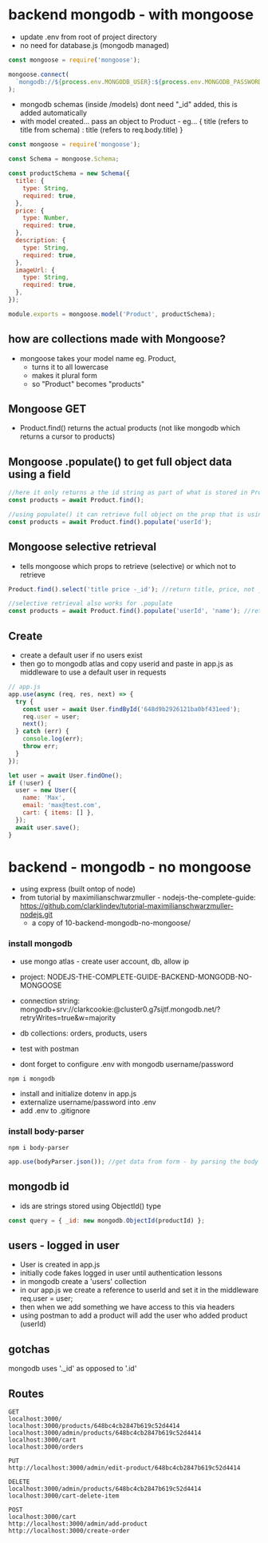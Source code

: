 # backend mongodb - with mongoose

- update .env from root of project directory
- no need for database.js (mongodb managed)

```js
const mongoose = require('mongoose');

mongoose.connect(
  `mongodb://${process.env.MONGODB_USER}:${process.env.MONGODB_PASSWORD}@ac-yojaa83-shard-00-00.7tcuhtv.mongodb.net:27017,ac-yojaa83-shard-00-01.7tcuhtv.mongodb.net:27017,ac-yojaa83-shard-00-02.7tcuhtv.mongodb.net:27017/?ssl=true&replicaSet=atlas-1131uo-shard-0&authSource=admin&retryWrites=true&w=majority`
);
```

- mongodb schemas (inside /models) dont need "\_id" added, this is added automatically
- with model created... pass an object to Product - eg... { title (refers to title from schema) : title (refers to req.body.title) }

```js
const mongoose = require('mongoose');

const Schema = mongoose.Schema;

const productSchema = new Schema({
  title: {
    type: String,
    required: true,
  },
  price: {
    type: Number,
    required: true,
  },
  description: {
    type: String,
    required: true,
  },
  imageUrl: {
    type: String,
    required: true,
  },
});

module.exports = mongoose.model('Product', productSchema);
```

## how are collections made with Mongoose?

- mongoose takes your model name eg. Product,
  - turns it to all lowercase
  - makes it plural form
  - so "Product" becomes "products"

## Mongoose GET

- Product.find() returns the actual products (not like mongodb which returns a cursor to products)

## Mongoose .populate() to get full object data using a field

```js
//here it only returns a the id string as part of what is stored in Product
const products = await Product.find();

//using populate() it can retrieve full object on the prop that is using a ref by using a prop as reference
const products = await Product.find().populate('userId');
```

## Mongoose selective retrieval

- tells mongoose which props to retrieve (selective) or which not to retrieve

```js
Product.find().select('title price -_id'); //return title, price, not _id

//selective retrieval also works for .populate
const products = await Product.find().populate('userId', 'name'); //returns ALWAYS _id unless specified not to, and "name"
```

## Create

- create a default user if no users exist
- then go to mongodb atlas and copy userid and paste in app.js as middleware to use a default user in requests

```js
// app.js
app.use(async (req, res, next) => {
  try {
    const user = await User.findById('648d9b2926121ba0bf431eed');
    req.user = user;
    next();
  } catch (err) {
    console.log(err);
    throw err;
  }
});

let user = await User.findOne();
if (!user) {
  user = new User({
    name: 'Max',
    email: 'max@test.com',
    cart: { items: [] },
  });
  await user.save();
}
```

## <!-- -------------------------------------------------------------------------------------------------------------------------- -->

## <!-- -------------------------------------------------------------------------------------------------------------------------- -->

# backend - mongodb - no mongoose

- using express (built ontop of node)
- from tutorial by maximilianschwarzmuller - nodejs-the-complete-guide: https://github.com/clarklindev/tutorial-maximilianschwarzmuller-nodejs.git
  - a copy of 10-backend-mongodb-no-mongoose/

### install mongodb

- use mongo atlas - create user account, db, allow ip

- project: NODEJS-THE-COMPLETE-GUIDE-BACKEND-MONGODB-NO-MONGOOSE
- connection string: mongodb+srv://clarkcookie:<password>@cluster0.g7sijtf.mongodb.net/?retryWrites=true&w=majority

- db collections: orders, products, users

- test with postman
- dont forget to configure .env with mongodb username/password

```
npm i mongodb
```

- install and initialize dotenv in app.js
- externalize username/password into .env
- add .env to .gitignore

### install body-parser

```shell
npm i body-parser
```

```js
app.use(bodyParser.json()); //get data from form - by parsing the body of the
```

## mongodb id

- ids are strings stored using ObjectId() type

```js
const query = { _id: new mongodb.ObjectId(productId) };
```

## users - logged in user

- User is created in app.js
- initially code fakes logged in user until authentication lessons
- in mongodb create a 'users' collection
- in our app.js we create a reference to userId and set it in the middleware req.user = user;
- then when we add something we have access to this via headers
- using postman to add a product will add the user who added product (userId)

## gotchas

mongodb uses '.\_id' as opposed to '.id'

## Routes

```
GET
localhost:3000/
localhost:3000/products/648bc4cb2847b619c52d4414
localhost:3000/admin/products/648bc4cb2847b619c52d4414
localhost:3000/cart
localhost:3000/orders

PUT
http://localhost:3000/admin/edit-product/648bc4cb2847b619c52d4414

DELETE
localhost:3000/admin/products/648bc4cb2847b619c52d4414
localhost:3000/cart-delete-item

POST
localhost:3000/cart
http://localhost:3000/admin/add-product
http://localhost:3000/create-order
```
